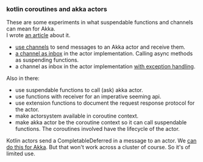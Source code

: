 ### kotlin coroutines and akka actors

These are some experiments in what suspendable functions and channels can mean for Akka.  
I wrote [an article](https://gist.github.com/joost-de-vries/479bbd285c4de23cb5bade21d83e2e22) about it.  

- [use channels](akka-kotlin/src/test/kotlin/akka/kotlin/classic/example0/channels.kt) to send messages to an Akka actor and receive them.  
- [a channel as inbox](akka-kotlin/src/test/kotlin/akka/kotlin/classic/example4/channelInbox.kt) in the actor implementation. Calling async methods as suspending functions.  
- a channel as inbox in the actor implementation [with exception handling](akka-kotlin/src/test/kotlin/akka/kotlin/classic/example5/channelInboxWithErrorHandling.kt).


Also in there: 
- use suspendable functions to call (ask) akka actor.
- use functions with receiver for an imperative seeming api.  
- use extension functions to document the request response protocol for the actor.    
- make actorsystem available in coroutine context.
- make akka actor be the coroutine context so it can call suspendable functions. The coroutines involved have the lifecycle of the actor.



Kotlin actors send a CompletableDeferred in a message to an actor. We [can do this for Akka](akka-kotlin/src/test/kotlin/akka/kotlin/classic/local/completableDeferred.kt). But that won't work across a cluster of course. So it's of limited use.



